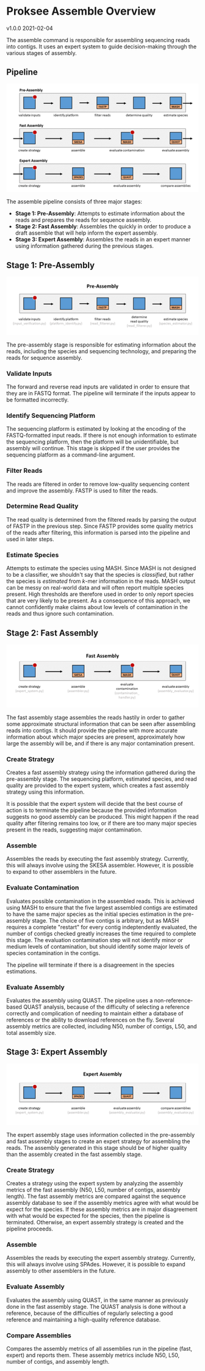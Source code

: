 # Proksee Assemble Overview

v1.0.0
2021-02-04

The assemble command is responsible for assembling sequencing reads into contigs. It uses an expert system to guide decision-making through the various stages of assembly.

## Pipeline

![overview](../images/overview.png)

The assemble pipeline consists of three major stages:

- **Stage 1: Pre-Assembly**: Attempts to estimate information about the reads and prepares the reads for sequence assembly.
- **Stage 2: Fast Assembly**: Assembles the quickly in order to produce a draft assemble that will help inform the expert assembly.
- **Stage 3: Expert Assembly**: Assembles the reads in an expert manner using information gathered during the previous stages.

## Stage 1: Pre-Assembly

![pre-assembly](../images/pre_assembly.png)

The pre-assembly stage is responsible for estimating information about the reads, including the species and sequencing technology, and preparing the reads for sequence assembly.

### Validate Inputs

The forward and reverse read inputs are validated in order to ensure that they are in FASTQ format. The pipeline will terminate if the inputs appear to be formatted incorrectly.

### Identify Sequencing Platform

The sequencing platform is estimated by looking at the encoding of the FASTQ-formatted input reads. If there is not enough information to estimate the sequencing platform, then the platform will be unidentifiable, but assembly will continue. This stage is skipped if the user provides the sequencing platform as a command-line argument.

### Filter Reads

The reads are filtered in order to remove low-quality sequencing content and improve the assembly. FASTP is used to filter the reads.

### Determine Read Quality

The read quality is determined from the filtered reads by parsing the output of FASTP in the previous step. Since FASTP provides some quality metrics of the reads after filtering, this information is parsed into the pipeline and used in later steps.

### Estimate Species

Attempts to estimate the species using MASH. Since MASH is not designed to be a classifier, we shouldn't say that the species is *classified*, but rather the species is *estimated* from  *k*-mer information in the reads. MASH output can be messy on real-world data and will often report multiple species present. High thresholds are therefore used in order to only report species that are very likely to be present. As a consequence of this approach, we cannot confidently make claims about low levels of contamination in the reads and thus ignore such contamination.

## Stage 2: Fast Assembly

![fast assembly](../images/fast_assembly.png)

The fast assembly stage assembles the reads hastily in order to gather some approximate structural information that can be seen after assembling reads into contigs. It should provide the pipeline with more accurate information about which major species are present, approximately how large the assembly will be, and if there is any major contamination present.

### Create Strategy

Creates a fast assembly strategy using the information gathered during the pre-assembly stage. The sequencing platform, estimated species, and read quality are provided to the expert system, which creates a fast assembly strategy using this information.

It is possible that the expert system will decide that the best course of action is to terminate the pipeline because the provided information suggests no good assembly can be produced. This might happen if the read quality after filtering remains too low, or if there are too many major species present in the reads, suggesting major contamination.

### Assemble

Assembles the reads by executing the fast assembly strategy. Currently, this will always involve using the SKESA assembler. However, it is possible to expand to other assemblers in the future.

### Evaluate Contamination

Evaluates possible contamination in the assembled reads. This is achieved using MASH to ensure that the five largest assembled contigs are estimated to have the same major species as the initial species estimation in the pre-assembly stage. The choice of five contigs is arbitrary, but as MASH requires a complete "restart" for every contig indeptendently evaluated, the number of contigs checked greatly increases the time required to complete this stage. The evaluation contamination step will not identify minor or medium levels of contamination, but should identify some major levels of species contamination in the contigs.

The pipeline will terminate if there is a disagreement in the species estimations.

### Evaluate Assembly

Evaluates the assembly using QUAST. The pipeline uses a non-reference-based QUAST analysis, because of the difficulty of selecting a reference correctly and complication of needing to maintain either a database of references or the ability to download references on the fly. Several assembly metrics are collected, including N50, number of contigs, L50, and total assembly size.

## Stage 3: Expert Assembly

![expert assembly](../images/expert_assembly.png)

The expert assembly stage uses information collected in the pre-assembly and fast assembly stages to create an expert strategy for assembling the reads. The assembly generated in this stage should be of higher quality than the assembly created in the fast assembly stage.

### Create Strategy

Creates a strategy using the expert system by analyzing the assembly metrics of the fast assembly (N50, L50, number of contigs, assembly length). The fast assembly metrics are compared against the sequence assembly database to see if the assembly metrics agree with what would be expect for the species. If these assembly metrics are in major disagreement with what would be expected for the species, then the pipeline is terminated. Otherwise, an expert assembly strategy is created and the pipeline proceeds.

### Assemble

Assembles the reads by executing the expert assembly strategy. Currently, this will always involve using SPAdes. However, it is possible to expand assembly to other assemblers in the future.

### Evaluate Assembly

Evaluates the assembly using QUAST, in the same manner as previously done in the fast assembly stage. The QUAST analysis is done without a reference, because of the difficulties of regularly selecting a good reference and maintaining a high-quality reference database.

### Compare Assemblies

Compares the assembly metrics of all assemblies run in the pipeline (fast, expert) and reports them. These assembly metrics include N50, L50, number of contigs, and assembly length.
